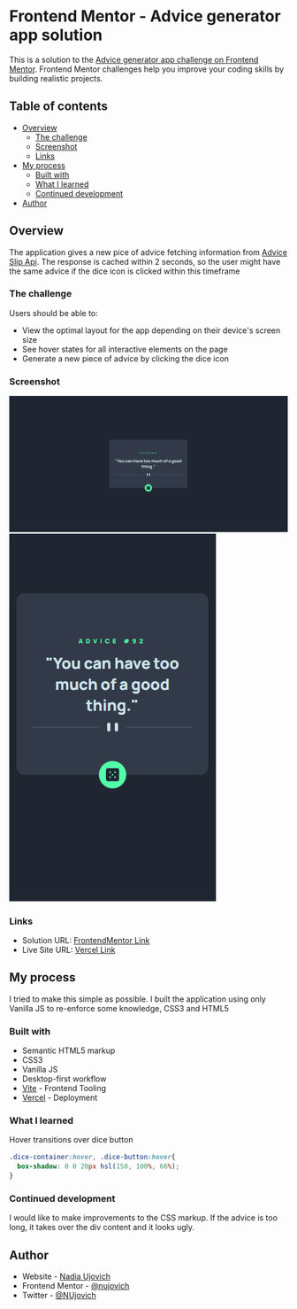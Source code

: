 # Frontend Mentor - Advice generator app solution

This is a solution to the [Advice generator app challenge on Frontend Mentor](https://www.frontendmentor.io/challenges/advice-generator-app-QdUG-13db). Frontend Mentor challenges help you improve your coding skills by building realistic projects.

## Table of contents

- [Overview](#overview)
  - [The challenge](#the-challenge)
  - [Screenshot](#screenshot)
  - [Links](#links)
- [My process](#my-process)
  - [Built with](#built-with)
  - [What I learned](#what-i-learned)
  - [Continued development](#continued-development)
- [Author](#author)

## Overview

The application gives a new pice of advice fetching information from [Advice Slip Api](https://api.adviceslip.com/). The response is cached within 2 seconds, so the user might have the same advice if the dice icon is clicked within this timeframe

### The challenge

Users should be able to:

- View the optimal layout for the app depending on their device's screen size
- See hover states for all interactive elements on the page
- Generate a new piece of advice by clicking the dice icon

### Screenshot

![Desktop View](./desktop-view.PNG)
![Mobile View](./mobile-view.PNG)

### Links

- Solution URL: [FrontendMentor Link](https://www.frontendmentor.io/solutions/advice-generator-app-solution-hSTxbOwH66)
- Live Site URL: [Vercel Link](https://advice-generator-app-ebon.vercel.app/)

## My process

I tried to make this simple as possible. I built the application using only Vanilla JS to re-enforce some knowledge, CSS3 and HTML5

### Built with

- Semantic HTML5 markup
- CSS3
- Vanilla JS
- Desktop-first workflow
- [Vite](https://vitejs.dev/) - Frontend Tooling
- [Vercel](https://vercel.com/) - Deployment

### What I learned

Hover transitions over dice button

```css
.dice-container:hover, .dice-button:hover{
  box-shadow: 0 0 20px hsl(150, 100%, 66%);
}
```

### Continued development

I would like to make improvements to the CSS markup. If the advice is too long, it takes over the div content and it looks ugly.

## Author

- Website - [Nadia Ujovich](https://nujovich.github.io/portfolio/)
- Frontend Mentor - [@nujovich](https://www.frontendmentor.io/profile/nujovich)
- Twitter - [@NUjovich](https://www.twitter.com/NUjovich)

